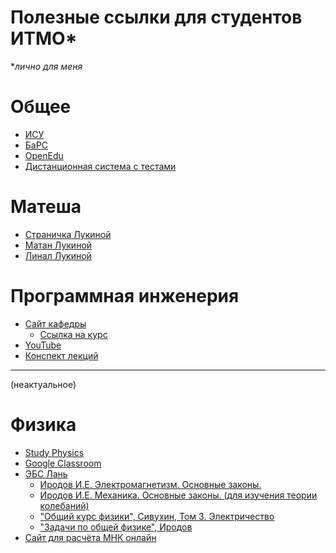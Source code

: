 Полезные ссылки для студентов ИТМО*
=======
**лично для меня*

# Общее
* [ИСУ](https://isu.ifmo.ru)
* [БаРС](https://bars.itmo.ru)
* [OpenEdu](https://openedu.ru/my/#timeline=current)
* [Дистанционная система с тестами](https://de.ifmo.ru/servlet/distributedCDE?Rule=getFormLearning&ANTID=E32C8A7773B4E66FEB649DF1AC83530F26B04195)

# Матеша
* [Страничка Лукиной](http://mathdep.ifmo.ru/mlukina/)
* [Матан Лукиной](http://mathdep.ifmo.ru/lukina_matan/)
* [Линал Лукиной](http://mathdep.ifmo.ru/lukina_linal/)

# Программная инженерия
* [Сайт кафедры](https://se.ifmo.ru/)
  * [Ссылка на курс](https://se.ifmo.ru/courses/software-engineering-basics)
* [YouTube](https://www.youtube.com/playlist?list=PLBWafxh1dFuykoWaAt7HiMOGgWXRvAN5V)
* [Конспект лекций](https://se.ifmo.ru/documents/10180/671657/%D0%9B%D0%B5%D0%BA%D1%86%D0%B8%D0%B8+%D0%BF%D0%BE+%D0%9E%D0%9F%D0%98+v1.3.3.pdf/50ce1e06-00d9-4900-be9c-a3316a746d6d)

------
(неактуальное)
# Физика
* [Study Physics](https://study.physics.itmo.ru/)
* [Google Classroom](https://classroom.google.com/u/0/h)
* [ЭБС Лань](https://e.lanbook.com/)
  * [Иродов И.Е. Электромагнетизм. Основные законы.](https://e.lanbook.com/reader/book/94160/#1)
  * [Иродов И.Е. Механика. Основные законы. (для изучения теории колебаний)](https://e.lanbook.com/reader/book/94115/#5)
  * ["Общий курс физики", Сивухин, Том 3. Электричество](https://e.lanbook.com/reader/book/72015/#1)
  * ["Задачи по общей физике", Иродов](https://e.lanbook.com/reader/book/4389/#1)
* [Сайт для расчёта МНК онлайн](https://xn-----7kcbakcjfdd9ab3avfoelp4b2ar8dzd9e.xn--p1ai/)
